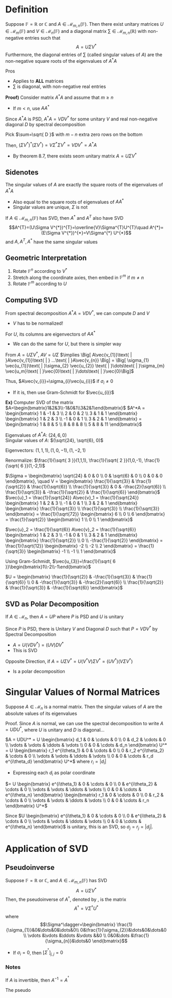 # Definition
Suppose $\mathbb{F}=\mathbb{R}\text{ or }\mathbb{C}$ and $A\in \mathcal{M}_{m,n}(\mathbb{F})$. Then there exist unitary matrices $U\in \mathcal{M}_{m}(\mathbb{F})$ and $V\in \mathcal{M}_{n}(\mathbb{F})$ and a diagonal matrix $\sum\in \mathcal{M}_{m,n}(\mathbb{R})$ with non-negative entries such that
$$A=U\Sigma V^{*}$$
Furthermore, the diagonal entries of $\sum$ (called singular values of $A$) are the non-negative square roots of the eigenvalues of $A^{*}A$

Pros
- Applies to **ALL** matrices
- $\sum$ is diagonal, with non-negative real entries

**Proof)**
Consider matrix $A^{*}A$ and assume that $m \geq n$
- If $m<n$, use $AA^{*}$

Since $A^{*}A$ is PSD, $A^{*}A=VDV^{*}$ for some unitary $V$ and real non-negative diagonal $D$ by spectral decomposition

Pick $\sum=\sqrt{ D }$ with $m-n$ extra zero rows on the bottom

Then, $(\Sigma V^{*})^{*}(\Sigma V^{*})=V\Sigma^{*}\Sigma V^{*}=VDV^{*}=A^{*}A$
- By theorem 8.7, there exists seom unitary matrix $A=U\Sigma V^{*}$

## Sidenotes
The singular values of $A$ are exactly the square roots of the eigenvalues of $A^{*}A$
- Also equal to the square roots of eigenvalues of $AA^{*}$
- Singular values are unique, $\Sigma$ is not

If $A\in \mathcal{M}_{m,n}(\mathbb{F})$ has SVD, then $A^{*}$ and $A^{T}$ also have SVD
$$A^{T}=(U\Sigma V^{*})^{T}=\overline{V}\Sigma^{T}U^{T}\quad A^{*}=(E\Sigma V^{*})^{*}=V\Sigma^{*} U^{*}$$
and $A, A^{T}, A^{*}$ have the same singular values

## Geometric Interpretation
1. Rotate $\mathbb{F}^{n}$ according to $V^{*}$
2. Stretch along the coordinate axies, then embed in $\mathbb{F}^{m}$ if $m\neq n$
3. Rotate $\mathbb{F}^{m}$ according to $U$

## Computing SVD
From spectral decomposition $A^{*}A=VDV^{*}$, we can compute $D$ and $V$
- $V$ has to be normalized!

For $U$, its columns are eigenvectors of $AA^{*}$
- We can do the same for $U$, but there is simpler way

From $A=U\Sigma V^{*}$, $AV=U\Sigma$
$\implies \Big[ A\vec{v_{1}}\text{ | }A\vec{v_{1}}\text{ | } ...\text{ | }A\vec{v_{n}} \Big] = \Big[ \sigma_{1} \vec{u_{1}}\text{ | }\sigma_{2} \vec{u_{2}} \text{ | }\dots\text{ | }\sigma_{m} \vec{u_m}\text{ | }\vec{0}\text{ | }\dots\text{ | }\vec{0}\Big]$

Thus, $A\vec{v_{i}}=\sigma_{i}\vec{u_{i}}$ if $\sigma_{i}\neq 0$
- If it is, then use Gram-Schmidt for $\vec{u_{i}}$

**Ex)** Computer SVD of the matrix $A=\begin{bmatrix}1&2&3\\-1&0&1\\3&2&1\end{bmatrix}$
$A^*A = \begin{bmatrix} 1 & -1 & 3 \\ 2 & 0 & 2 \\ 3 & 1 & 1 \end{bmatrix} \begin{bmatrix} 1 & 2 & 3 \\ -1 & 0 & 1 \\ 3 & 2 & 1 \end{bmatrix} = \begin{bmatrix} 1 & 8 & 5 \\ 8 & 8 & 8 \\ 5 & 8 & 11 \end{bmatrix}$

Eigenvalues of $A^{*}A$: $(24, 6, 0)$  
Singular values of $A$: $(\sqrt{24}, \sqrt{6}, 0)$  

Eigenvectors: $(1,1,1), (1,0,-1), (1,-2,1)$

Renormalize: $\frac{1}{\sqrt{ 3 }}(1,1,1), \frac{1}{\sqrt{ 2 }}(1,0,-1), \frac{1}{\sqrt{ 6 }}(1,-2,1)$

$\Sigma = \begin{bmatrix} \sqrt{24} & 0 & 0 \\ 0 & \sqrt{6} & 0 \\ 0 & 0 & 0 \end{bmatrix}, \quad V = \begin{bmatrix} \frac{1}{\sqrt{3}} & \frac{1}{\sqrt{2}} & \frac{1}{\sqrt{6}} \\ \frac{1}{\sqrt{3}} & 0 & -\frac{2}{\sqrt{6}} \\ \frac{1}{\sqrt{3}} & -\frac{1}{\sqrt{2}} & \frac{1}{\sqrt{6}} \end{bmatrix}$
$\vec{u}_1 = \frac{1}{\sqrt{24}} A\vec{v}_1 = \frac{1}{\sqrt{24}} \begin{bmatrix} 1 & 2 & 3 \\ -1 & 0 & 1 \\ 3 & 2 & 1 \end{bmatrix} \begin{bmatrix} \frac{1}{\sqrt{3}} \\ \frac{1}{\sqrt{3}} \\ \frac{1}{\sqrt{3}} \end{bmatrix} = \frac{1}{\sqrt{72}} \begin{bmatrix} 6 \\ 0 \\ 6 \end{bmatrix} = \frac{1}{\sqrt{2}} \begin{bmatrix} 1 \\ 0 \\ 1 \end{bmatrix}$

$\vec{u}_2 = \frac{1}{\sqrt{6}} A\vec{v}_2 = \frac{1}{\sqrt{6}} \begin{bmatrix} 1 & 2 & 3 \\ -1 & 0 & 1 \\ 3 & 2 & 1 \end{bmatrix} \begin{bmatrix} \frac{1}{\sqrt{2}} \\ 0 \\ -\frac{1}{\sqrt{2}} \end{bmatrix} = \frac{1}{\sqrt{12}} \begin{bmatrix} -2 \\ -2 \\ 2 \end{bmatrix} = \frac{1}{\sqrt{3}} \begin{bmatrix} -1 \\ -1 \\ 1 \end{bmatrix}$

Using Gram-Schmidt, $\vec{u_{3}}=\frac{1}{\sqrt{ 6 }}\begin{bmatrix}1\\-2\\-1\end{bmatrix}$

$U = \begin{bmatrix} \frac{1}{\sqrt{2}} & -\frac{1}{\sqrt{3}} & \frac{1}{\sqrt{6}} \\ 0 & -\frac{1}{\sqrt{3}} & -\frac{2}{\sqrt{6}} \\ \frac{1}{\sqrt{2}} & \frac{1}{\sqrt{3}} & -\frac{1}{\sqrt{6}} \end{bmatrix}$

## SVD as Polar Decomposition
If $A\in \mathcal{M}_{n}$, then $A=UP$ where $P$ is PSD and $U$ is unitary

Since $P$ is PSD, there is Unitary $V$ and Diagonal $D$ such that $P=VDV^{*}$ by Spectral Decomposition
- $A=U(VDV^{*})=(UV)DV^{*}$
- This is SVD

Opposite Direction, if $A=U\Sigma V^{*}=U(V^{*}V)\Sigma V^{*}=(UV^{*})(V\Sigma V^{*})$
- Is a polar decomposition

# Singular Values of Normal Matrices
Suppose $A\in \mathcal{M}_{n}$ is a normal matrix. Then the singular values of $A$ are the absolute values of its eigenvalues

Proof. Since $A$ is normal, we can use the spectral decomposition to write $A = UDU^*$, where $U$ is unitary and $D$ is diagonal...

$A = UDU^* = U \begin{bmatrix} d_1 & 0 & \cdots & 0 \\ 0 & d_2 & \cdots & 0 \\ \vdots & \vdots & \ddots & \vdots \\ 0 & 0 & \cdots & d_n \end{bmatrix} U^* = U \begin{bmatrix} r_1 e^{i\theta_1} & 0 & \cdots & 0 \\ 0 & r_2 e^{i\theta_2} & \cdots & 0 \\ \vdots & \vdots & \ddots & \vdots \\ 0 & 0 & \cdots & r_d e^{i\theta_d} \end{bmatrix} U^*$
where $r_{i}=|d_{i}|$
- Expressing each $d_{i}$ as polar coordinate

$= U \begin{bmatrix} e^{i\theta_1} & 0 & \cdots & 0 \\ 0 & e^{i\theta_2} & \cdots & 0 \\ \vdots & \vdots & \ddots & \vdots \\ 0 & 0 & \cdots & e^{i\theta_n} \end{bmatrix} \begin{bmatrix} r_1 & 0 & \cdots & 0 \\ 0 & r_2 & \cdots & 0 \\ \vdots & \vdots & \ddots & \vdots \\ 0 & 0 & \cdots & r_n \end{bmatrix} U^*$

Since $U \begin{bmatrix} e^{i\theta_1} & 0 & \cdots & 0 \\ 0 & e^{i\theta_2} & \cdots & 0 \\ \vdots & \vdots & \ddots & \vdots \\ 0 & 0 & \cdots & e^{i\theta_n} \end{bmatrix}$ is unitary, this is an SVD, so $\sigma_j = r_j = |d_j|$.

# Application of SVD
## Pseudoinverse
Suppose $\mathbb{F}=\mathbb{R}\text{ or }\mathbb{C}$, and $A\in \mathcal{M}_{m,n}(\mathbb{F})$ has SVD
$$A=U\Sigma V^{*}$$
Then, the pseudoinverse of $A^\dagger$, denoted by , is the matrix
$$A^\dagger=V\Sigma^\dagger U^{*}$$
where 
$$\Sigma^\dagger=\begin{bmatrix}
\frac{1}{\sigma_{1}}&0&\dots&0&\dots&0\\
0&\frac{1}{\sigma_{2}}&\dots&0&\dots&0 \\
\vdots &\vdots &\ddots &\vdots &&0 \\
0&0&\dots &\frac{1}{\sigma_{n}}&\dots&0
\end{bmatrix}$$
- If $\sigma_{i}=0$, then $[\Sigma^{^{\dagger}}]_{j,j}=0$

### Notes
If $A$ is invertible, then $A^{-1}=A^{^{\dagger}}$

The pseudo